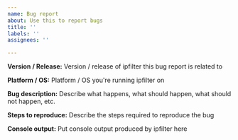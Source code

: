 ```yaml
---
name: Bug report
about: Use this to report bugs
title: ''
labels: ''
assignees: ''

---
```


**Version / Release:**
Version / release of ipfilter this bug report is related to

**Platform / OS:**
Platform / OS you're running ipfilter on

**Bug description:**
Describe what happens, what should happen, what should not happen, etc.

**Steps to reproduce:**
Describe the steps required to reproduce the bug

**Console output:**
Put console output produced by ipfilter here
